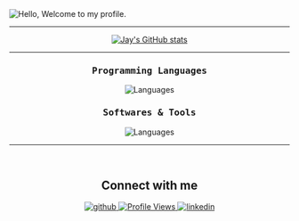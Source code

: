 <div align="center">
 
 <div align="justify">

<img src="https://readme-typing-svg.demolab.com?font=Operator+Mono&size=35&duration=3200&pause=2000&color=5865f2&center=true&vCenter=true&width=940&height=50&lines=Hello%2C+ Welcome+to+my+Profile" align="middle" alt="Hello, Welcome to my profile.">

  <hr>
</div>
  <div align="center"></a>
     
[![Jay's GitHub stats](https://github-readme-stats.vercel.app/api?username=ItzHipe&show_icons=true&theme=discord_old_blurple&include_all_commits=True)](https://github.com/ItzHipe/github-readme-stats)
<hr>
<h3><samp>Programming Languages</samp></h3>  
  
<a>![Languages](https://skillicons.dev/icons?i=c,cs,cpp,python,java,html&theme=dark)</a>

<h3><samp>Softwares & Tools</samp></h3>  
  
<a>![Languages](https://skillicons.dev/icons?i=aws,blender,unity,notion,unreal,vscode,git,linux,gcp&theme=dark&perline=10)</a>
<hr>


<br/>  
<div align="center">

## Connect with me  

</div>

<div align="center">
<a href="https://github.com/ItzHipe" target="_blank">
<img src=https://img.shields.io/badge/github-%2324292e.svg?&style=for-the-badge&logo=github&logoColor=white alt=github style="margin-bottom: 5px;" />
</a>
<a href="https://komarev.com/ghpvc/?username=ItzHipe" target="_blank">
<img src="https://komarev.com/ghpvc/?username=ItzHipe&style=for-the-badge" alt="Profile Views" style="margin-bottom: 5px;" />
</a>
<a href="https://www.linkedin.com/in/jay-patil-562046285/" target="_blank">
<img src=https://img.shields.io/badge/linkedin-%231E77B5.svg?&style=for-the-badge&logo=linkedin&logoColor=white alt=linkedin style="margin-bottom: 5px;" />
</a>

